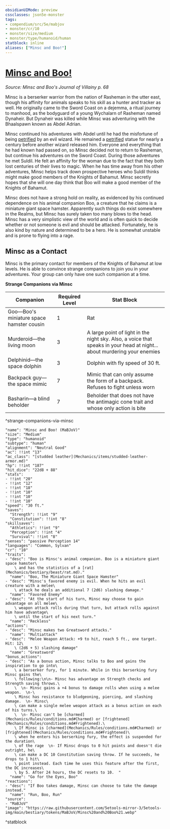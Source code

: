 ```yaml
---
obsidianUIMode: preview
cssclasses: json5e-monster
tags:
- compendium/src/5e/mabjov
- monster/cr/10
- monster/size/medium
- monster/type/humanoid/human
statblock: inline
aliases: ["Minsc and Boo!"]
---
```

# [Minsc and Boo!](Mechanics\bestiary\npc/minsc-and-boo-mabjov.md)
*Source: Minsc and Boo's Journal of Villainy p. 68*  

Minsc is a berserker warrior from the nation of Rasheman in the utter east, though his affinity for animals speaks to his skill as a hunter and tracker as well. He originally came to the Sword Coast on a dejemma, a ritual journey to manhood, as the bodyguard of a young Wychalarn of Rasheman named Dynaheir. But Dynaheir was killed while Minsc was adventuring with the Bhaalspawn known as Abdel Adrian.

Minsc continued his adventures with Abdel until he had the misfortune of being [petrified](Mechanics/Rules/conditions.md#Petrified) by an evil wizard. He remained a [petrified](Mechanics/Rules/conditions.md#Petrified) statue for nearly a century before another wizard released him. Everyone and everything that he had known had passed on, so Minsc decided not to return to Rasheman, but continue his adventures on the Sword Coast. During those adventures he met Suldil. He felt an affinity for the woman due to the fact that they both lost centuries of their lives to magic. When he has time away from his other adventures, Minsc helps track down prospective heroes who Suldil thinks might make good members of the Knights of Bahamut. Minsc secretly hopes that she will one day think that Boo will make a good member of the Knights of Bahamut.

Minsc does not have a strong hold on reality, as evidenced by his continued dependence on his animal companion Boo, a creature that he claims is a miniature giant space hamster. Apparently such things do exist somewhere in the Realms, but Minsc has surely taken too many blows to the head. Minsc has a very simplistic view of the world and is often quick to decide whether or not someone is evil and should be attacked. Fortunately, he is also kind by nature and determined to be a hero. He is somewhat unstable and is prone to flying into a rage.

## Minsc as a Contact

Minsc is the primary contact for members of the Knights of Bahamut at low levels. He is able to convince strange companions to join you in your adventures. Your group can only have one such companion at a time.

**Strange Companions via Minsc**

| Companion | Required Level | Stat Block |
|-----------|----------------|------------|
| Goo—Boo's miniature space hamster cousin | 1 | Rat |
| Murderoid—the living moon | 3 | A large point of light in the night sky. Also, a voice that speaks in your head at night... about murdering your enemies |
| Delphinid—the space dolphin | 3 | Dolphin with fly speed of 30 ft. |
| Backpack guy—the space mimic | 7 | Mimic that can only assume the form of a backpack. Refuses to fight unless worn |
| Basharin—a blind beholder | 7 | Beholder that does not have the antimagic cone trait and whose only action is bite |
^strange-companions-via-minsc

```statblock
"name": "Minsc and Boo! (MaBJoV)"
"size": "Medium"
"type": "humanoid"
"subtype": "human"
"alignment": "Neutral Good"
"ac": !!int "13"
"ac_class": "[studded leather](Mechanics/items/studded-leather-armor.md)"
"hp": !!int "187"
"hit_dice": "22d8 + 88"
"stats":
- !!int "20"
- !!int "12"
- !!int "18"
- !!int "10"
- !!int "10"
- !!int "10"
"speed": "30 ft."
"saves":
  "Strength": !!int "9"
  "Constitution": !!int "8"
"skillsaves":
  "Athletics": !!int "9"
  "Perception": !!int "4"
  "Survival": !!int "8"
"senses": "passive Perception 14"
"languages": "Common, Sylvan"
"cr": "10"
"traits":
- "desc": "Boo is Minsc's animal companion. Boo is a miniature giant space hamster\
    \ and has the statistics of a [rat](Mechanics/bestiary/beast/rat.md)."
  "name": "Boo, The Miniature Giant Space Hamster"
- "desc": "Minsc's favored enemy is evil. When he hits an evil creature with a melee\
    \ attack he deals an additional 7 (2d6) slashing damage."
  "name": "Favored Enemy"
- "desc": "At the start of his turn, Minsc may choose to gain advantage on all melee\
    \ weapon attack rolls during that turn, but attack rolls against him have advantage\
    \ until the start of his next turn."
  "name": "Reckless"
"actions":
- "desc": "Minsc makes two Greatsword attacks."
  "name": "Multiattack"
- "desc": "Melee Weapon Attack: +9 to hit, reach 5 ft., one target. Hit: 12\
    \ (2d6 + 5) slashing damage"
  "name": "Greatsword"
"bonus_actions":
- "desc": "As a bonus action, Minsc talks to Boo and gains the inspiration to go into\
    \ a berserker fury, for 1 minute. While in this berserking fury Minsc gains the\
    \ following:\n\n- Minsc has advantage on Strength checks and Strength saving throws.\
    \  \n- Minsc gains a +4 bonus to damage rolls when using a melee weapon.  \n-\
    \ Minsc has resistance to bludgeoning, piercing, and slashing damage.  \n- Minsc\
    \ can make a single melee weapon attack as a bonus action on each of his turns.\
    \  \n- Minsc can't be [charmed](Mechanics/Rules/conditions.md#Charmed) or [frightened](Mechanics/Rules/conditions.md#Frightened).\
    \ If Minsc is [charmed](Mechanics/Rules/conditions.md#Charmed) or [frightened](Mechanics/Rules/conditions.md#Frightened)\
    \ when he enters his berserking fury, the effect is suspended for the duration\
    \ of the rage  \n- If Minsc drops to 0 hit points and doesn't die outright, he\
    \ can make a DC 10 Constitution saving throw. If he succeeds, he drops to 1 hit\
    \ point instead. Each time he uses this feature after the first, the DC increases\
    \ by 5. After 24 hours, the DC resets to 10.  "
  "name": "Go for the Eyes, Boo"
"reactions":
- "desc": "If Boo takes damage, Minsc can choose to take the damage instead."
  "name": "Run, Boo, Run"
"source":
- "MaBJoV"
"image": "https://raw.githubusercontent.com/5etools-mirror-3/5etools-img/main/bestiary/tokens/MaBJoV/Minsc%20and%20Boo%21.webp"
```
^statblock